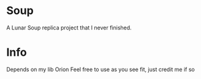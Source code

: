 # Soup
A Lunar Soup replica project that I never finished.

# Info
Depends on my lib Orion
Feel free to use as you see fit, just credit me if so

